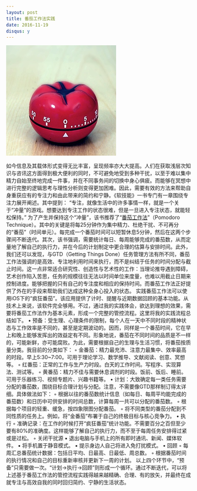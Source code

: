 ```yaml
---
layout: post
title: 番茄工作法实践
date: 2016-11-19
disqus: y
---
```


![](/figures/p38794277.jpg)

如今信息及其载体形式变得无比丰富，呈现频率亦大大提高。人们在获取浅层次知识与咨讯这方面得到极大便利的同时，不可避免地受到多种干扰，以至于难以集中精力自始至终地完成一件事，并在不同事务间的切换中身心俱疲。而能够在冥想中进行完整的逻辑思考与理性分析则变得更加困难。因此，需要有效的方法来帮助自身重获应有的专注力和由此带来的简约和宁静。《软技能》一书专门有一章围绕专注力展开阐述。其中提到： “专注，就像生活中的许多事情一样，就是一个关于“冲量”的游戏。想要达到专注工作的状态很难，但是一旦进入专注状态，就能轻松保持。” 为了产生并保持这个“冲量”，该书推荐了“[番茄工作法](https://zh.wikipedia.org/wiki/%E7%95%AA%E8%8C%84%E5%B7%A5%E4%BD%9C%E6%B3%95)”（Pomodoro Technique）。其中的关键是将每25分钟作为集中精力、杜绝干扰、不可再分的“番茄”（时间单元）。每完成一个番茄时间可以短暂休息5分钟，然后在这两个步骤间不断迭代。其次，该书强调，需要统计每日、每周能够完成的番茄数，从而定量地了解自己的执行力，并在今后的计划制定中更合理的估算与安排时间。此外，我们还可以发现，与GTD（Getting Things Done）任务管理方法有所不同，番茄工作法强调的是高效、专注地利用时间来执行，而不是纠结于任务的时间分配与截止时间。这一点非常适合研究性、创造性与艺术性的工作：当理论推导遇到障碍，艺术创作陷入苦思，任务的规模往往无法以时间单位来度量，也难以用截止日期来控制进度。能够把握的只有自己的专注度和相应的保持时间。而番茄工作法正好提供了外在的手段来帮助我们达成这种全身心投入的状态。 实践番茄工作法可以使用iOS下的“疯狂番茄”。该应用提供了计时、提醒与近期数据回顾的基本功能。从技术上来说，该软件完全够用。不过，通过我的实践体会，欲达到理想的效果，需要将番茄工作法作为基本元素，形成一个完整的管控流程。这里将我的实践流程总结如下。 • 预备：受生理、心理条件的限制，每个人在一天中不同时段的精神状态与工作效率是不同的，甚至是定期波动的。因而，同样是一个番茄时间，它在早上和晚上能够发挥出的效益定有不同。形象地说，番茄在不同时间的品质是不一样的，可能新鲜，亦可能腐败。为此，需要根据自己的生理与生活习惯，将番茄按质量分类。我目前的分类如下： ◦ 金番茄：精力最充沛、注意力最集中、效率最高的时段。早上5:30~7:00。可用于理论学习、数学推导、文献阅读、创意、冥想等。 ◦ 红番茄：正常的工作与生产力时段。白天的工作时间。写程序、实现算法、测试等。 ◦ 黄番茄：精力不佳与需要休息调剂的时段。饭前、饭后、睡前。可用于乐器练习、视频专题片、兴趣书籍等。 • 计划：大致确定每一类任务需要分配的番茄数，围绕目标合理计划与分配。注意，不需要像GTD那样制订得太详细。具体做法如下： ◦ 根据以往的番茄数统计信息（如每日、每周平均能完成的番茄数）和日历中可供安排的时间总数，计算每周一共可以分配的番茄数。 ◦ 根据每个项目的轻重、缓急，按四象限图分配番茄。 ◦ 将不同类型的番茄分配到不同性质的任务上。例如，将“金番茄”布署于自己的终极目标与核心竞争力。 • 执行 ◦ 准确记录：在工作的时候打开“疯狂番茄”统计功能。不需要百分之百但至少要有80%的准确度。这样能够了解自己的执行力，而不至于每周任务安排得过紧或是过松。 ◦ 关闭干扰源 ▪ 退出电脑与手机上的所有即时通讯、新闻、媒体软件。 ▪ 将手机置于静音模式。 ▪ 提示身边人自己将进入免打扰模式。 • 回顾 ◦ 每周汇总番茄统计数据：包括日平均、日最高、日最低、周总数。 ◦ 根据番茄时间的执行情况和自己的目标重新审核并更新下一周的计划。 以上四个环节中，“预备”只需要做一次。“计划→执行→回顾”则形成一个循环。通过不断迭代，可以将上述基于番茄工作法的管控流程实践得越来越精确、合理、有的放矢，并最终在成就专注与高效自我的同时回归简约、宁静的生活状态。
